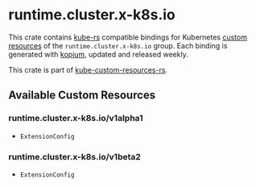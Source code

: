 <!--
SPDX-FileCopyrightText: The kube-custom-resources-rs Authors
SPDX-License-Identifier: 0BSD
 -->

# runtime.cluster.x-k8s.io

This crate contains [kube-rs](https://kube.rs/) compatible bindings for Kubernetes [custom resources](https://kubernetes.io/docs/tasks/extend-kubernetes/custom-resources/custom-resource-definitions/) of the `runtime.cluster.x-k8s.io` group. Each binding is generated with [kopium](https://github.com/kube-rs/kopium), updated and released weekly.

This crate is part of [kube-custom-resources-rs](https://github.com/metio/kube-custom-resources-rs).

## Available Custom Resources

### runtime.cluster.x-k8s.io/v1alpha1
- `ExtensionConfig`
### runtime.cluster.x-k8s.io/v1beta2
- `ExtensionConfig`

